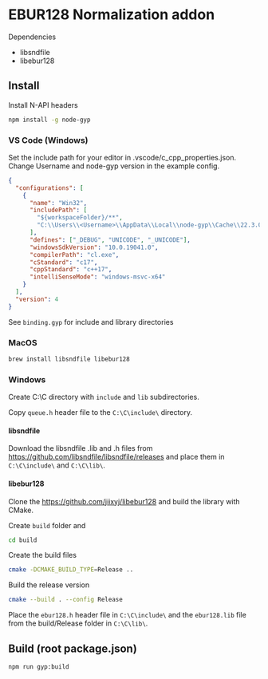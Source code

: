 # EBUR128 Normalization addon

Dependencies

- libsndfile
- libebur128

## Install

Install N-API headers

```sh
npm install -g node-gyp
```

### VS Code (Windows)

Set the include path for your editor in .vscode/c_cpp_properties.json. Change Username and node-gyp version in the example config.

```json
{
  "configurations": [
    {
      "name": "Win32",
      "includePath": [
        "${workspaceFolder}/**",
        "C:\\Users\\<Username>\\AppData\\Local\\node-gyp\\Cache\\22.3.0\\include\\node"
      ],
      "defines": ["_DEBUG", "UNICODE", "_UNICODE"],
      "windowsSdkVersion": "10.0.19041.0",
      "compilerPath": "cl.exe",
      "cStandard": "c17",
      "cppStandard": "c++17",
      "intelliSenseMode": "windows-msvc-x64"
    }
  ],
  "version": 4
}
```

See `binding.gyp` for include and library directories

### MacOS

```sh
brew install libsndfile libebur128
```

### Windows

Create C:\C directory with `include` and `lib` subdirectories.

Copy `queue.h` header file to the `C:\C\include\` directory.

#### libsndfile

Download the libsndfile .lib and .h files from https://github.com/libsndfile/libsndfile/releases and place them in `C:\C\include\` and `C:\C\lib\`.

#### libebur128

Clone the https://github.com/jiixyj/libebur128 and build the library with CMake.

Create `build` folder and

```sh
cd build
```

Create the build files

```sh
cmake -DCMAKE_BUILD_TYPE=Release ..
```

Build the release version

```sh
cmake --build . --config Release
```

Place the `ebur128.h` header file in `C:\C\include\` and the `ebur128.lib` file from the build/Release folder in `C:\C\lib\`.

## Build (root package.json)

```sh
npm run gyp:build
```
